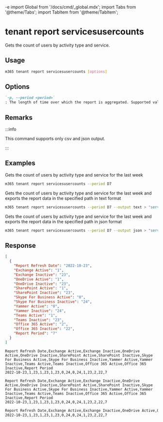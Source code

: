 -e <!-- DISCLAIMER: All secrets, passwords, and sensitive values in this document are examples only and not real credentials. -->
import Global from '/docs/cmd/_global.mdx';
import Tabs from '@theme/Tabs';
import TabItem from '@theme/TabItem';

# tenant report servicesusercounts

Gets the count of users by activity type and service.

## Usage

```sh
m365 tenant report servicesusercounts [options]
```

## Options

```md definition-list
`-p, --period <period>`
: The length of time over which the report is aggregated. Supported values `D7`, `D30`, `D90`, `D180`.
```

<Global />

## Remarks

:::info

This command supports only csv and json output.

:::

## Examples

Gets the count of users by activity type and service for the last week

```sh
m365 tenant report servicesusercounts --period D7
```

Gets the count of users by activity type and service for the last week and exports the report data in the specified path in text format

```sh
m365 tenant report servicesusercounts --period D7 --output text > "servicesusercounts.txt"
```

Gets the count of users by activity type and service for the last week and exports the report data in the specified path in json format

```sh
m365 tenant report servicesusercounts --period D7 --output json > "servicesusercounts.json"
```

## Response

<Tabs>
  <TabItem value="JSON">

  ```json
  [
    {
      "Report Refresh Date": "2022-10-23",
      "Exchange Active": "1",
      "Exchange Inactive": "23",
      "OneDrive Active": "1",
      "OneDrive Inactive": "23",
      "SharePoint Active": "1",
      "SharePoint Inactive": "23",
      "Skype For Business Active": "0",
      "Skype For Business Inactive": "24",
      "Yammer Active": "0",
      "Yammer Inactive": "24",
      "Teams Active": "1",
      "Teams Inactive": "23",
      "Office 365 Active": "2",
      "Office 365 Inactive": "22",
      "Report Period": "7"
    }
  ]
  ```

  </TabItem>
  <TabItem value="Text">

  ```text
  Report Refresh Date,Exchange Active,Exchange Inactive,OneDrive Active,OneDrive Inactive,SharePoint Active,SharePoint Inactive,Skype For Business Active,Skype For Business Inactive,Yammer Active,Yammer Inactive,Teams Active,Teams Inactive,Office 365 Active,Office 365 Inactive,Report Period
  2022-10-23,1,23,1,23,1,23,0,24,0,24,1,23,2,22,7
  ```

  </TabItem>
  <TabItem value="CSV">

  ```csv
  Report Refresh Date,Exchange Active,Exchange Inactive,OneDrive Active,OneDrive Inactive,SharePoint Active,SharePoint Inactive,Skype For Business Active,Skype For Business Inactive,Yammer Active,Yammer Inactive,Teams Active,Teams Inactive,Office 365 Active,Office 365 Inactive,Report Period
  2022-10-23,1,23,1,23,1,23,0,24,0,24,1,23,2,22,7
  ```

  </TabItem>
  <TabItem value="Markdown">

  ```md
  Report Refresh Date,Exchange Active,Exchange Inactive,OneDrive Active,OneDrive Inactive,SharePoint Active,SharePoint Inactive,Skype For Business Active,Skype For Business Inactive,Yammer Active,Yammer Inactive,Teams Active,Teams Inactive,Office 365 Active,Office 365 Inactive,Report Period
  2022-10-23,1,23,1,23,1,23,0,24,0,24,1,23,2,22,7
  ```

  </TabItem>
</Tabs>
